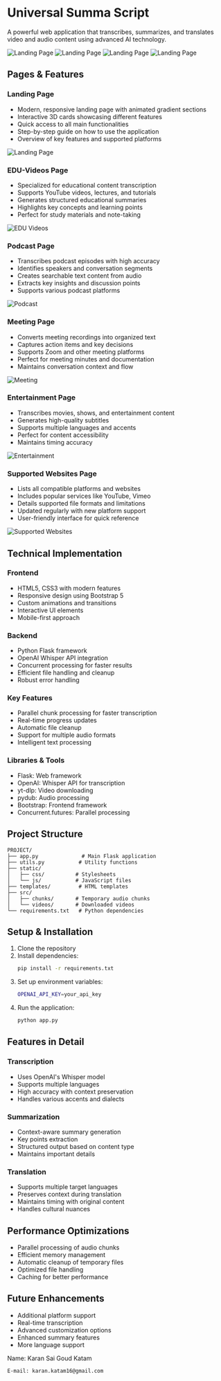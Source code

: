 # Universal Summa Script

A powerful web application that transcribes, summarizes, and translates video and audio content using advanced AI technology.

![Landing Page](https://raw.githubusercontent.com/ka312/Universal-Summa-Script/refs/heads/main/images/logo.png)
![Landing Page](https://raw.githubusercontent.com/ka312/Universal-Summa-Script/refs/heads/main/images/website%201%20(1)_upscayl_3x_digital-art-4x.png)
![Landing Page](https://raw.githubusercontent.com/ka312/Universal-Summa-Script/refs/heads/main/images/how%20to.png)
![Landing Page](https://raw.githubusercontent.com/ka312/Universal-Summa-Script/refs/heads/main/images/sites.png)

## Pages & Features

### Landing Page
- Modern, responsive landing page with animated gradient sections
- Interactive 3D cards showcasing different features
- Quick access to all main functionalities
- Step-by-step guide on how to use the application
- Overview of key features and supported platforms

![Landing Page](https://raw.githubusercontent.com/ka312/Universal-Summa-Script/refs/heads/main/images/fetures.png)

### EDU-Videos Page
- Specialized for educational content transcription
- Supports YouTube videos, lectures, and tutorials
- Generates structured educational summaries
- Highlights key concepts and learning points
- Perfect for study materials and note-taking

![EDU Videos](https://raw.githubusercontent.com/ka312/Universal-Summa-Script/refs/heads/main/images/EDU.png)

### Podcast Page
- Transcribes podcast episodes with high accuracy
- Identifies speakers and conversation segments
- Creates searchable text content from audio
- Extracts key insights and discussion points
- Supports various podcast platforms

![Podcast](https://raw.githubusercontent.com/ka312/Universal-Summa-Script/refs/heads/main/images/podcast.png)

### Meeting Page
- Converts meeting recordings into organized text
- Captures action items and key decisions
- Supports Zoom and other meeting platforms
- Perfect for meeting minutes and documentation
- Maintains conversation context and flow

![Meeting](https://raw.githubusercontent.com/ka312/Universal-Summa-Script/refs/heads/main/images/meeting.png)

### Entertainment Page
- Transcribes movies, shows, and entertainment content
- Generates high-quality subtitles
- Supports multiple languages and accents
- Perfect for content accessibility
- Maintains timing accuracy

![Entertainment](https://raw.githubusercontent.com/ka312/Universal-Summa-Script/refs/heads/main/images/entertainment.png)

### Supported Websites Page
- Lists all compatible platforms and websites
- Includes popular services like YouTube, Vimeo
- Details supported file formats and limitations
- Updated regularly with new platform support
- User-friendly interface for quick reference

![Supported Websites](https://raw.githubusercontent.com/ka312/Universal-Summa-Script/refs/heads/main/images/supported%20websites.png)

## Technical Implementation

### Frontend
- HTML5, CSS3 with modern features
- Responsive design using Bootstrap 5
- Custom animations and transitions
- Interactive UI elements
- Mobile-first approach

### Backend
- Python Flask framework
- OpenAI Whisper API integration
- Concurrent processing for faster results
- Efficient file handling and cleanup
- Robust error handling

### Key Features
- Parallel chunk processing for faster transcription
- Real-time progress updates
- Automatic file cleanup
- Support for multiple audio formats
- Intelligent text processing

### Libraries & Tools
- Flask: Web framework
- OpenAI: Whisper API for transcription
- yt-dlp: Video downloading
- pydub: Audio processing
- Bootstrap: Frontend framework
- Concurrent.futures: Parallel processing

## Project Structure
```
PROJECT/
├── app.py              # Main Flask application
├── utils.py           # Utility functions
├── static/
│   ├── css/          # Stylesheets
│   └── js/           # JavaScript files
├── templates/         # HTML templates
├── src/
│   ├── chunks/       # Temporary audio chunks
│   └── videos/       # Downloaded videos
└── requirements.txt   # Python dependencies
```

## Setup & Installation

1. Clone the repository
2. Install dependencies:
   ```bash
   pip install -r requirements.txt
   ```
3. Set up environment variables:
   ```bash
   OPENAI_API_KEY=your_api_key
   ```
4. Run the application:
   ```bash
   python app.py
   ```

## Features in Detail

### Transcription
- Uses OpenAI's Whisper model
- Supports multiple languages
- High accuracy with context preservation
- Handles various accents and dialects

### Summarization
- Context-aware summary generation
- Key points extraction
- Structured output based on content type
- Maintains important details

### Translation
- Supports multiple target languages
- Preserves context during translation
- Maintains timing with original content
- Handles cultural nuances

## Performance Optimizations

- Parallel processing of audio chunks
- Efficient memory management
- Automatic cleanup of temporary files
- Optimized file handling
- Caching for better performance

## Future Enhancements

- Additional platform support
- Real-time transcription
- Advanced customization options
- Enhanced summary features
- More language support

Name: Karan Sai Goud Katam
```bash
E-mail: karan.katam16@gmail.com
```

